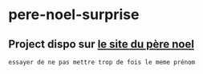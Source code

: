 # pere-noel-surprise

## Project dispo sur [le site du père noel](https://pere-noel-surprise.r-selwa.space/)
```
essayer de ne pas mettre trop de fois le meme prénom
``` 
